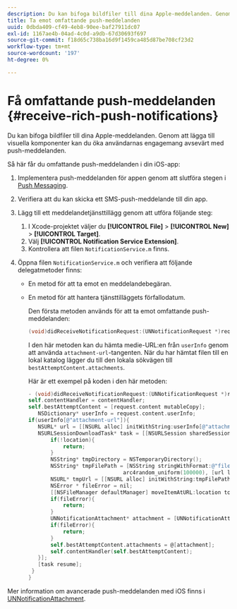 ```yaml
---
description: Du kan bifoga bildfiler till dina Apple-meddelanden. Genom att lägga till visuella komponenter kan du öka användarnas engagemang avsevärt med push-meddelanden.
title: Ta emot omfattande push-meddelanden
uuid: 0dbda409-cf49-4eb8-90ee-baf27911dc07
exl-id: 1167ae4b-04ad-4c0d-a9db-67d30693f697
source-git-commit: f18d65c738ba16d9f1459ca485d87be708cf23d2
workflow-type: tm+mt
source-wordcount: '197'
ht-degree: 0%

---
```


# Få omfattande push-meddelanden {#receive-rich-push-notifications}

Du kan bifoga bildfiler till dina Apple-meddelanden. Genom att lägga till visuella komponenter kan du öka användarnas engagemang avsevärt med push-meddelanden.

Så här får du omfattande push-meddelanden i din iOS-app:

1. Implementera push-meddelanden för appen genom att slutföra stegen i [Push Messaging](/help/ios/messaging-main/push-messaging/push-messaging.md).
1. Verifiera att du kan skicka ett SMS-push-meddelande till din app.
1. Lägg till ett meddelandetjänsttillägg genom att utföra följande steg:

   1. I Xcode-projektet väljer du **[!UICONTROL File]** > **[!UICONTROL New]** > **[!UICONTROL Target]**.
   1. Välj **[!UICONTROL Notification Service Extension]**.
   1. Kontrollera att filen `NotificationService.m` finns.

1. Öppna filen `NotificationService.m` och verifiera att följande delegatmetoder finns:

   * En metod för att ta emot en meddelandebegäran.
   * En metod för att hantera tjänsttilläggets förfallodatum.

      Den första metoden används för att ta emot omfattande push-meddelanden:

      ```objective-c
      (void)didReceiveNotificationRequest:(UNNotificationRequest *)request withContentHandler:(void (^)(UNNotificationContent *contentToDeliver))contentHandler;
      ```

      I den här metoden kan du hämta medie-URL:en från `userInfo` genom att använda `attachment-url`-tangenten. När du har hämtat filen till en lokal katalog lägger du till den lokala sökvägen till `bestAttemptContent.attachments`.

      Här är ett exempel på koden i den här metoden:

      ```objective-c
      - (void)didReceiveNotificationRequest:(UNNotificationRequest *)request withContentHandler:(void (^)(UNNotificationContent * _Nonnull))contentHandler {
      self.contentHandler = contentHandler;
      self.bestAttemptContent = [request.content mutableCopy];
         NSDictionary* userInfo = request.content.userInfo;
      if(userInfo[@"attachment-url"]){
         NSURL* url = [[NSURL alloc] initWithString:userInfo[@"attachment-url"]];
         NSURLSessionDownloadTask* task = [[NSURLSession sharedSession] downloadTaskWithURL:url completionHandler:^(NSURL * _Nullable location, NSURLResponse * _Nullable response, NSError * _Nullable error) {
             if(!location){
                 return;
             }
             NSString* tmpDirectory = NSTemporaryDirectory();
             NSString* tmpFilePath = [NSString stringWithFormat:@"file://%@%d%d%@", tmpDirectory, arc4random_uniform(100000),
                                    arc4random_uniform(100000), [url lastPathComponent]];
             NSURL* tmpUrl = [[NSURL alloc] initWithString:tmpFilePath];
             NSError * fileError = nil;
             [[NSFileManager defaultManager] moveItemAtURL:location toURL:tmpUrl error:&amp;fileError];
             if(fileError){
                 return;
             }
             UNNotificationAttachment* attachment = [UNNotificationAttachment attachmentWithIdentifier:@"video" URL:tmpUrl options:nil error:&amp;fileError];
             if(fileError){
                 return;
             }
             self.bestAttemptContent.attachments = @[attachment];
             self.contentHandler(self.bestAttemptContent);
         }];
         [task resume];
       }
      }
      ```


Mer information om avancerade push-meddelanden med iOS finns i [UNNotificationAttachment](https://developer.apple.com/documentation/usernotifications/unnotificationattachment).
